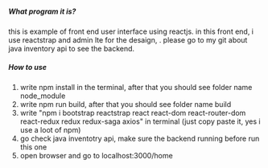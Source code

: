 ##### What program it is?

this is example of front end user interface using reactjs. in this front end, i use reactstrap and admin lte for the desaign, . please go to my git about java inventory api to see the backend. 



##### How to use

1. write npm install in the terminal, after that you should see folder name node_module
2. write npm run build, after that you should see folder name build
3. write "npm i bootstrap reactstrap react react-dom react-router-dom react-redux redux redux-saga axios" in terminal (just copy paste it, yes i use a loot of npm)
4. go check java inventotry api, make sure the backend running before run this one
5. open browser and go to localhost:3000/home


